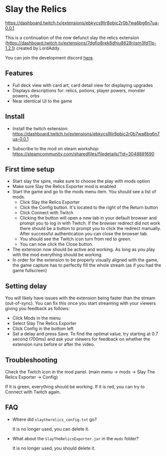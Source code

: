 # Slay the Relics

<https://dashboard.twitch.tv/extensions/ebkycs9lir8pbic2r0b7wa6bg6n7ua-0.0.1>

This is a continuation of the now defunct slay the relics extension
(https://dashboard.twitch.tv/extensions/7dgfio8rek8dhju8628riism3fd11p-1.2.1) created by LordAddy.

You can join the development discord [here](https://discord.gg/RHYrs3Nsve).

## Features

- Full deck view with card art, card detail view for displaying upgrades
- Displays descriptions for: relics, potions, player powers, monster powers, orbs
- Near identical UI to the game

## Install

- Install the twitch extension: <https://dashboard.twitch.tv/extensions/ebkycs9lir8pbic2r0b7wa6bg6n7ua-0.0.1>

- Subscribe to the mod on steam workshop: <https://steamcommunity.com/sharedfiles/filedetails/?id=3048891690>

## First time setup

- Start slay the spire, make sure to choose the play with mods option
- Make sure Slay the Relics Exporter mod is enabled
- Start the game and go to the mods menu item. You should see a list of mods.
  - Click Slay the Relics Exporter
  - Click the Config button. It's located to the right of the Return button
  - Click Connect with Twitch
  - Clicking the button will open a new tab in your default browser and prompt you to log in with Twitch.
    If the browser redirect did not work there should be a button to prompt you to click the redirect manually.
    After successful authentication you can close the browser tab.
  - You should see the Twitch icon turn from red to green.
  - You can now click the Close button.
- The extension now should be active and working. As long as you play with the mod everything should be working.
- In order for the extension to be properly visually aligned with the game, the game capture has to perfectly fill the
  whole stream (as if you had the game fullscreen)

## Setting delay

You will likely have issues with the extension being faster than the stream (out-of-sync).
You can fix this once you start streaming with your viewers giving you feedback as follows:
* Click Mods in the menu
* Select Slay The Relics Exporter
* Click Config in the bottom left
* Set a delay and press Save. To find the optimal value, try starting at 0.7 second (700ms) and ask your viewers for
feedback on whether the extension runs before or after the video.

## Troubleshooting

Check the Twitch icon in the mod panel. (main menu -> mods -> Slay The Relics Exporter -> Config)

If it is green, everything should be working.
If it is red, you can try to Connect with Twitch again.

## FAQ

- Where did `slaytherelics_config.txt` go?

  It is no longer used, you can delete it.

- What about the `SlayTheRelicsExporter.jar` in the `mods` folder?

  It is no longer used, you should delete it.

